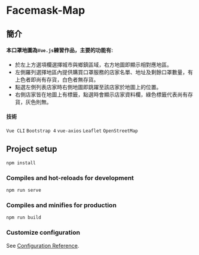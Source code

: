 # Facemask-Map

## 簡介
<h4>本口罩地圖為<code>Vue.js</code>練習作品，主要的功能有:</h4>
  <ul>
    <li>於左上方選項欄選擇城市與鄉鎮區域，右方地圖即顯示相對應地區。</li>
    <li>左側羅列選擇地區內提供購買口罩服務的店家名單、地址及剩餘口罩數量，有上色者即尚有存貨，白色者無存貨。</li>
    <li>點選左側列表店家時右側地圖即跳躍至該店家於地圖上的位置。</li>
    <li>右側店家皆在地圖上有標籤，點選時會顯示店家資料欄，綠色標籤代表尚有存貨，灰色則無。</li>
  </ul>
  
<h4>技術</h4>
<p>
  <code>Vue CLI</code>
  <code>Bootstrap 4</code>
  <code>vue-axios</code>
  <code>Leaflet</code>
  <code>OpenStreetMap</code>
</p>

## Project setup
```
npm install
```

### Compiles and hot-reloads for development
```
npm run serve
```

### Compiles and minifies for production
```
npm run build
```

### Customize configuration
See [Configuration Reference](https://cli.vuejs.org/config/).
